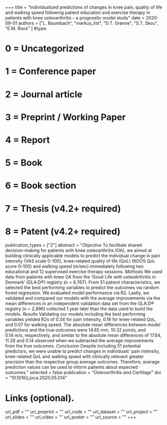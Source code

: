 +++
title = "Individualized predictions of changes in knee pain, quality of life and walking speed following patient education and exercise therapy in patients with knee osteoarthritis – a prognostic model study"
date = 2020-09-01
authors = ["L. Baumbach", "markus_list", "D.T. Grønne", "S.T. Skou", "E.M. Roos" ]
#type:
#    0 = Uncategorized
#    1 = Conference paper
#    2 = Journal article
#    3 = Preprint / Working Paper
#    4 = Report
#    5 = Book
#    6 = Book section
#    7 = Thesis (v4.2+ required)
#    8 = Patent (v4.2+ required)
publication_types = ["2"]
abstract = "*Objective* To facilitate shared decision-making for patients with knee osteoarthritis (OA), we aimed at building clinically applicable models to predict the individual change in pain intensity (VAS scale 0–100), knee-related quality of life (QoL) (KOOS QoL score 0–100) and walking speed (m/sec) immediately following two educational and 12 supervised exercise therapy sessions. *Methods* We used data from patients with knee OA from the ‘Good Life with osteoArthritis in Denmark’ (GLA:D®) registry (n = 6,767). From 51 patient characteristics, we selected the best performing variables to predict the outcomes via random forest regression. We evaluated model performance via R2. Lastly, we validated and compared our models with the average improvements via the mean differences in an independent validation data set from the GLA:D® registry (n = 2,896) collected 1 year later than the data used to build the models. *Results* Validating our models including the best performing variables yielded R2s of 0.34 for pain intensity, 0.18 for knee-related QoL, and 0.07 for walking speed. The absolute mean differences between model predictions and the true outcomes were 14.65 mm, 10.32 points, and 0.14 m/s, respectively, and similar to the absolute mean differences of 17.64, 11.28 and 0.14 observed when we subtracted the average improvements from the true outcomes. *Conclusion* Despite including 51 potential predictors, we were unable to predict changes in individuals’ pain intensity, knee-related QoL and walking speed with clinically relevant greater precision than the respective group average outcomes. Therefore, average prediction values can be used to inform patients about expected outcomes."
selected = false
publication = "*Osteoarthritis and Cartilage*"
doi = "10.1016/j.joca.2020.05.014"

# Links (optional).
url_pdf = ""
url_preprint = ""
url_code = ""
url_dataset = ""
url_project = ""
url_slides = ""
url_video = ""
url_poster = ""
url_source = ""
+++


